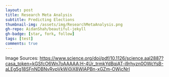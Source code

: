 ```yaml
---
layout: post
title: Research Meta Analysis
subtitle: Predicting Elections
thumbnail-img: /assets/img/ResearchMetaAnalysis.png
gh-repo: AidanShah/beautiful-jekyll
gh-badge: [star, fork, follow]
tags: [test]
comments: true
---
```


Image Sources: https://www.science.org/doi/pdf/10.1126/science.aal2887?casa_token=kGSfcO6Wn7oAAAAA:H-4Ur_trmkYdBqjAT-j9rhyzn0OWcYsB-aLEg5g18SFnNDBNvRvpVkWi0iX8WlAPBn-xGZm-OWjcNrI
